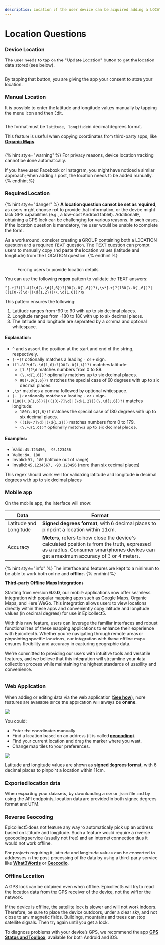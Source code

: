 ```yaml
---
description: Location of the user device can be acquired adding a LOCATION question.
---
```


# Location Questions

### Device Location

The user needs to tap on the "Update Location" button to get the location data stored (see below).

<figure><img src="../.gitbook/assets/location (1).png" alt=""><figcaption></figcaption></figure>

By tapping that button, you are giving the app your consent to store your location.

### Manual Location

It is possible to enter the latitude and longitude values manually by tapping the menu icon and then Edit.

<figure><img src="../.gitbook/assets/20230518_133418201_1.png" alt=""><figcaption></figcaption></figure>

The format must be `latitude, longitude`in decimal degrees format.

This feature is useful when copying coordinates from third-party apps, like [**Organic Maps**](https://organicmaps.app/).

<figure><img src="../.gitbook/assets/20230518_133418603_1.png" alt=""><figcaption></figcaption></figure>

{% hint style="warning" %}
For privacy reasons, device location tracking cannot be done automatically.&#x20;

If you have used Facebook or Instagram, you might have noticed a similar approach; when adding a post, the location needs to be added manually.
{% endhint %}

### Required Location

{% hint style="danger" %}
**A location question cannot be set as required**, as users might choose not to provide that information, or the device might lack GPS capabilities (e.g., a low-cost Android tablet). Additionally, obtaining a GPS lock can be challenging for various reasons. In such cases, if the location question is mandatory, the user would be unable to complete the form.

As a workaround, consider creating a GROUP containing both a LOCATION question and a required TEXT question. The TEXT question can prompt users to manually copy and paste the location values (latitude and longitude) from the LOCATION question.
{% endhint %}

<figure><img src="../.gitbook/assets/20240530_115230493_1.png" alt=""><figcaption><p>Forcing users to provide location details</p></figcaption></figure>

You can use the following **regex** pattern to validate the TEXT answers:

```regex
^[-+]?([1-8]?\d(\.\d{1,6})?|90(\.0{1,6})?),\s*[-+]?(180(\.0{1,6})?|((1[0-7]\d)|(\d{1,2}))(\.\d{1,6})?)$
```

This pattern ensures the following:

1. Latitude ranges from -90 to 90 with up to six decimal places.
2. Longitude ranges from -180 to 180 with up to six decimal places.
3. The latitude and longitude are separated by a comma and optional whitespace.

#### Explanation:

* `^` and `$` assert the position at the start and end of the string, respectively.
* `[-+]?` optionally matches a leading `-` or `+` sign.
* `([1-8]?\d(\.\d{1,6})?|90(\.0{1,6})?)` matches latitude:
  * `[1-8]?\d` matches numbers from 0 to 89.
  * `(\.\d{1,6})?` optionally matches up to six decimal places.
  * `90(\.0{1,6})?` matches the special case of 90 degrees with up to six decimal places.
* `,\s*` matches a comma followed by optional whitespace.
* `[-+]?` optionally matches a leading `-` or `+` sign.
* `(180(\.0{1,6})?|((1[0-7]\d)|(\d{1,2}))(\.\d{1,6})?)` matches longitude:
  * `180(\.0{1,6})?` matches the special case of 180 degrees with up to six decimal places.
  * `((1[0-7]\d)|(\d{1,2}))` matches numbers from 0 to 179.
  * `(\.\d{1,6})?` optionally matches up to six decimal places.

#### Examples:

* Valid: `45.123456, -93.123456`
* Valid: `90, 180`
* Invalid: `91, 180` (latitude out of range)
* Invalid: `45.1234567, -93.123456` (more than six decimal places)

This regex should work well for validating latitude and longitude in decimal degrees with up to six decimal places.

### Mobile app

On the mobile app, the interface will show:

| Data                   | Format                                                                                                                                                                               |
| ---------------------- | ------------------------------------------------------------------------------------------------------------------------------------------------------------------------------------ |
| Latitude and Longitude | **Signed degrees format**, with 6 decimal places to pinpoint a location within 11cm.                                                                                                 |
| Accuracy               | **Meters**, refers to how close the device's calculated position is from the truth, expressed as a radius. Consumer smartphones devices can get a maximum accuracy of 3 or 4 meters. |

{% hint style="info" %}
The interface and features are kept to a minimum to be able to work both online and **offline.**
{% endhint %}

**Third-party Offline Maps Integrations**&#x20;

Starting from version **6.0.0**, our mobile applications now offer seamless integration with popular mapping apps such as Google Maps, Organic Maps, and Here WeGo. This integration allows users to view locations directly within these apps and conveniently copy latitude and longitude values (in decimal degrees) for use in Epicollect5.

With this new feature, users can leverage the familiar interfaces and robust functionalities of these mapping applications to enhance their experience with Epicollect5. Whether you're navigating through remote areas or pinpointing specific locations, our integration with these offline maps ensures flexibility and accuracy in capturing geographic data.

We're committed to providing our users with intuitive tools and versatile features, and we believe that this integration will streamline your data collection process while maintaining the highest standards of usability and convenience.

<figure><img src="../.gitbook/assets/view-on-map.png" alt=""><figcaption></figcaption></figure>

### Web Application

When adding or editing data via the web application ([**See how**](https://app.gitbook.com/adding-data.md)), more features are available since the application will always be **online**.

![](<../.gitbook/assets/Screen Shot 2019-10-18 at 11.12.53.png>)

You could:

* Enter the coordinates manually.
* Find a location based on an address (it is called [**geocoding**](https://en.wikipedia.org/wiki/Geocoding)).
* Find your current location and drag the marker where you want.
* Change map tiles to your preferences.

![](../.gitbook/assets/Screen\_Shot\_2019-10-18\_at\_11\_18\_25.jpg)

Latitude and longitude values are shown as **signed degrees format**, with 6 decimal places to pinpoint a location within 11cm.

### Exported location data

When exporting your datasets, by downloading a `csv` or `json` file and by using the API endpoints, location data are provided in both signed degrees format and UTM.



### Reverse Geocoding

Epicollect5 does not feature any way to automatically pick up an address based on latitude and longitude. Such a feature would require a reverse geocoding service (usually not free) and an internet connection thus it would not work offline.

For projects requiring it, latitude and longitude values can be converted to addresses in the post-processing of the data by using a third-party service like [**What3Words**](https://what3words.com/products/batch-converter/) or [**Geocodio**](https://www.geocod.io/upload/).

### Offline Location

A GPS lock can be obtained even when offline. Epicollect5 will try to read the location data from the GPS receiver of the device, not the wifi or the network.

If the device is offline, the satellite lock is slower and will not work indoors. Therefore, be sure to place the device outdoors, under a clear sky, and not close to any magnetic fields. Buildings, mountains and trees can stop satellite signals. Then try again until you get a lock.

To diagnose problems with your device’s GPS, we recommend the app [**GPS Status and Toolbox**](https://mobiwia.com/gpsstatus/), available for both Android and iOS.
